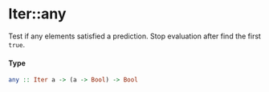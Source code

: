 # Iter::any

Test if any elements satisfied a prediction. Stop evaluation after find the first `true`.

#### Type
```haskell
any :: Iter a -> (a -> Bool) -> Bool
```

